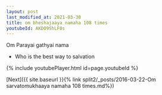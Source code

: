 ```yaml
---
layout: post
last_modified_at: 2021-03-30
title: om bheshajaaya namaha 108 times
youtubeId: AKDO9ShLF0s
---
```

 
 
Om Parayai gathyai nama 
 
 -  Who is the best way to salvation 
 
  
 
  
 
 
 
 
 
 


{% include youtubePlayer.html id=page.youtubeId %}
 
[Next]({{ site.baseurl }}{% link  split2/_posts/2016-03-22-Om sarvatomukhaaya namaha 108 times.md%})
 
